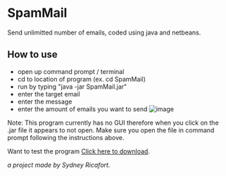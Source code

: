 # SpamMail
Send unlimitted number of emails, coded using java and netbeans.
## How to use
* open up command prompt / terminal
* cd to location of program (ex. cd SpamMail)
* run by typing "java -jar SpamMail.jar"
* enter the target email
* enter the message
* enter the amount of emails you want to send
![image](https://drive.google.com/uc?export=view&id=1_0-ALmYQ3fBC-Rp-TLECci_qwt3OTEYx)

Note: This program currently has no GUI therefore when you click on the .jar file it appears to not open. Make sure you open the file in command prompt following the instructions above.

Want to test the program [Click here to download](https://drive.google.com/uc?export=download&id=1pihyQot8LEmv0Id3IshkZveIqh3R_SV_).

*a project made by Sydney Ricafort.*
